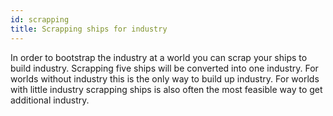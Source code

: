 ```yaml
---
id: scrapping
title: Scrapping ships for industry
---
```


In order to bootstrap the industry at a world you can scrap your ships to build industry. Scrapping five ships will be converted into one industry. For worlds without industry this is the only way to build up industry. For worlds with little industry scrapping ships is also often the most feasible way to get additional industry.